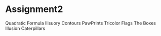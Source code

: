 # Assignment2

Quadratic Formula
Illsuory Contours
PawPrints
Tricolor Flags
The Boxes Illusion
Caterpillars
